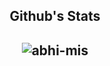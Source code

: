 

<h2 align="center">Github's Stats<h2>

<p align = "center"><img align="center" src="https://github-readme-streak-stats.herokuapp.com/?user=abhi-mis&" alt="abhi-mis" /></p>




